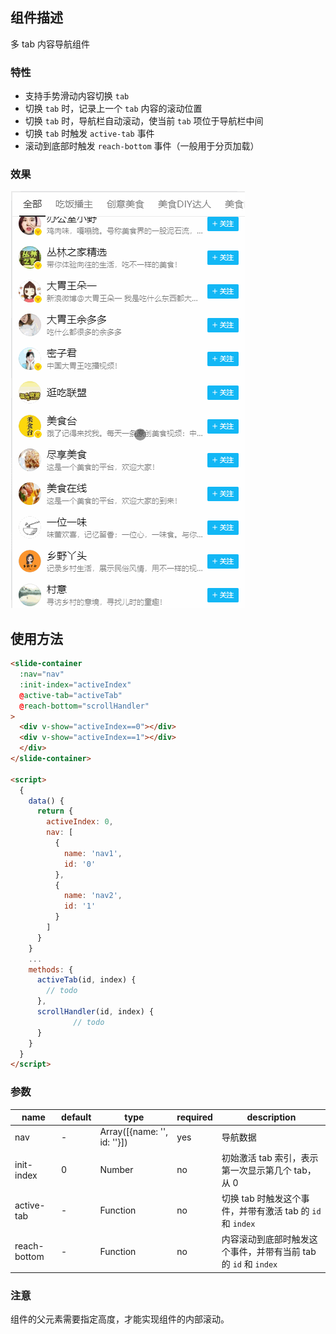 ## 组件描述
多 tab 内容导航组件
### 特性
- 支持手势滑动内容切换 `tab`
- 切换 `tab` 时，记录上一个 `tab` 内容的滚动位置
- 切换 `tab` 时，导航栏自动滚动，使当前 `tab` 项位于导航栏中间
- 切换 `tab` 时触发 `active-tab` 事件
- 滚动到底部时触发 `reach-bottom` 事件（一般用于分页加载）

### 效果

![](./1.gif)

## 使用方法
```html
<slide-container
  :nav="nav"
  :init-index="activeIndex"
  @active-tab="activeTab"
  @reach-bottom="scrollHandler"
>
  <div v-show="activeIndex==0"></div>
  <div v-show="activeIndex==1"></div>
  </div>
</slide-container>

<script>
  {
    data() {
      return {
        activeIndex: 0,
        nav: [
          {
            name: 'nav1',
            id: '0'
          },
          {
            name: 'nav2',
            id: '1'
          }
        ]
      }
    }
    ...
    methods: {
      activeTab(id, index) {
        // todo
      },
      scrollHandler(id, index) {
			  // todo
      }
    }
  }
</script>
```



### 参数

| name         | default | type                        | required | description                                                  |
| ------------ | ------- | --------------------------- | -------- | ------------------------------------------------------------ |
| nav          | -       | Array([{name: '', id: ''}]) | yes      | 导航数据                                                     |
| init-index   | 0       | Number                      | no       | 初始激活 tab 索引，表示第一次显示第几个 tab，从 0            |
| active-tab   | -       | Function                    | no       | 切换 tab 时触发这个事件，并带有激活 tab 的 `id` 和 `index`   |
| reach-bottom | -       | Function                    | no       | 内容滚动到底部时触发这个事件，并带有当前 tab 的 `id` 和 `index` |



### 注意

组件的父元素需要指定高度，才能实现组件的内部滚动。